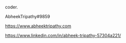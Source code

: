 coder.


AbheekTripathy#9859

https://www.abheektripathy.com

https://www.linkedin.com/in/abheek-tripathy-57304a221/

<!---
abheektripathy/abheektripathy is a ✨ special ✨ repository because its `README.md` (this file) appears on your GitHub profile.
You can click the Preview link to take a look at your changes.
--->
